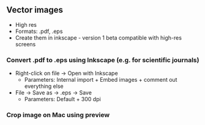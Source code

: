 ## Vector images  
- High res
- Formats: .pdf, .eps
- Create them in inkscape - version 1 beta compatible with high-res screens

### Convert .pdf to .eps using Inkscape (e.g. for scientific journals) 
- Right-click on file -> Open with Inkscape 
  - Parameters:  Internal import + Embed images + comment out everything else
- File -> Save as -> .eps  -> Save 
  - Parameters:  Default + 300 dpi


### Crop image on Mac using preview
